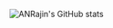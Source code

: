 ![ANRajin's GitHub stats](https://github-readme-stats.vercel.app/api?username=anrajin&show_icons=true&theme=tokyonight)